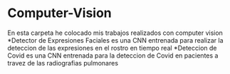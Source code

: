 # Computer-Vision
En esta carpeta he colocado mis trabajos realizados con computer vision
*Detector de Expresiones Faciales es una CNN entrenada para realizar la deteccion de las expresiones en el rostro en tiempo real 
*Deteccion de Covid es una CNN entrenada para la deteccion de Covid en pacientes a travez de las radiografias pulmonares
